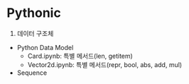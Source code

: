 # Pythonic

1. 데이터 구조체

- Python Data Model
  - Card.ipynb: 특별 메서드(len, getitem)
  - Vector2d.ipynb: 특별 메서드(repr, bool, abs, add, mul)
- Sequence
  
